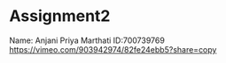 # Assignment2

Name: Anjani Priya Marthati
ID:700739769
https://vimeo.com/903942974/82fe24ebb5?share=copy
